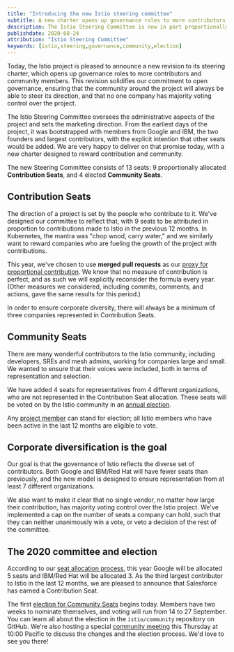 ```yaml
---
title: "Introducing the new Istio steering committee"
subtitle: A new charter opens up governance roles to more contributors and community members
description: The Istio Steering Committee is now in part proportionally allocated to companies based on contribution, and in part elected by community members.
publishdate: 2020-08-24
attribution: "Istio Steering Committee"
keywords: [istio,steering,governance,community,election]
---
```


Today, the Istio project is pleased to announce a new revision to its steering charter, which opens up governance roles to more contributors and community members.  This revision solidifies our commitment to open governance, ensuring that the community around the project will always be able to steer its direction, and that no one company has majority voting control over the project.

The Istio Steering Committee oversees the administrative aspects of the project and sets the marketing direction. From the earliest days of the project, it was bootstrapped with members from Google and IBM, the two founders and largest contributors, with the explicit intention that other seats would be added. We are very happy to deliver on that promise today, with a new charter designed to reward contribution and community.

The new Steering Committee consists of 13 seats: 9 proportionally allocated **Contribution Seats**, and 4 elected **Community Seats**.

## Contribution Seats

The direction of a project is set by the people who contribute to it. We've designed our committee to reflect that, with 9 seats to be attributed in proportion to contributions made to Istio in the previous 12 months. In Kubernetes, the mantra was "chop wood, carry water," and we similarly want to reward companies who are fueling the growth of the project with contributions.

This year, we've chosen to use **merged pull requests** as our [proxy for proportional contribution](https://github.com/istio/community/blob/master/steering/CONTRIBUTION-FORMULA.md). We know that no measure of contribution is perfect, and as such we will explicitly reconsider the formula every year. (Other measures we considered, including commits, comments, and actions, gave the same results for this period.)

In order to ensure corporate diversity, there will always be a minimum of three companies represented in Contribution Seats.

## Community Seats

There are many wonderful contributors to the Istio community, including developers, SREs and mesh admins, working for companies large and small. We wanted to ensure that their voices were included, both in terms of representation and selection.

We have added 4 seats for representatives from 4 different organizations, who are not represented in the Contribution Seat allocation. These seats will be voted on by the Istio community in an [annual election](https://github.com/istio/community/tree/master/steering/elections).

Any [project member](https://github.com/istio/community/blob/master/ROLES.md#member) can stand for election; all Istio members who have been active in the last 12 months are eligible to vote.

## Corporate diversification is the goal

Our goal is that the governance of Istio reflects the diverse set of contributors. Both Google and IBM/Red Hat will have fewer seats than previously, and the new model is designed to ensure representation from at least 7 different organizations.

We also want to make it clear that no single vendor, no matter how large their contribution, has majority voting control over the Istio project. We've implemented a cap on the number of seats a company can hold, such that they can neither unanimously win a vote, or veto a decision of the rest of the committee.

## The 2020 committee and election

According to our [seat allocation process](https://docs.google.com/spreadsheets/d/1Dt-h9s8G7Wyt4r16ZVqcmdWXDuCaPC0kPS21BuAfCL8/edit#gid=0), this year Google will be allocated 5 seats and IBM/Red Hat will be allocated 3. As the third largest contributor to Istio in the last 12 months, we are pleased to announce that Salesforce has earned a Contribution Seat.

The first [election for Community Seats](https://github.com/istio/community/tree/master/steering/elections/2020) begins today.  Members have two weeks to nominate themselves, and voting will run from 14 to 27 September. You can learn all about the election in the `istio/community` repository on GitHub.  We're also hosting a special [community meeting](https://bit.ly/istiocommunitymeet) this Thursday at 10:00 Pacific to discuss the changes and the election process. We'd love to see you there!
